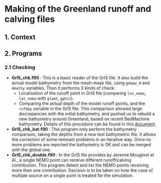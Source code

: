 # Making of the Greenland runoff and calving files
## 1. Context

## 2. Programs
### 2.1 Checking
  * **GrIS_chk.f90** : This is a basic reader of the GrIS file. It also build the actual model bathymetry from the mesh-mask file, using `gdepw_0` and `mbathy` variables. Then it performs 2 kinds of check:
    * Localisation of the runoff point in GrIS file (comparing `lon_nemo`, `lat_nemo` with `glamt`, `gphit`).
    * Comparing the actual depth of the model runoff points, and the `rnfdep` variable in the GrIS file. This comparison showed large discrepancies with the initial bathymetry, and pushed us to rebuild a new bathymetry around Greenland, based on recent BedMachine bathymetry. Details of this procedure can be found in this [document](../GREENLAND-BATHY/README.md).
  * **GrIS_chk_bat.f90** : This program only perform the bathymetry comparison, taking the depths from a new test bathymetric file. It allows the correction of some remnant problems in an
iterative way.  Once no more problems are reported the bathymetry is OK and can be merged with the global one.
  * **GrIS_chk_double.f90** : In the GrIS file provides by Jeremie Mouginot et Al., a single NEMO point can receive different runoff/calving contribution. This program detect and list the NEMO points receiving more than one contribution. Decision is to be taken on how the case of multiple source on a single point is treated for the simulation.
